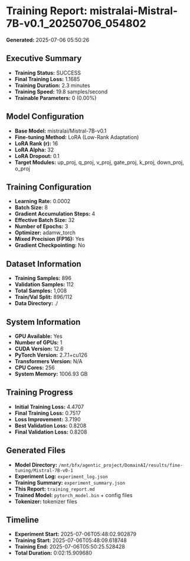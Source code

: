 # Training Report: mistralai-Mistral-7B-v0.1_20250706_054802

**Generated:** 2025-07-06 05:50:26

## Executive Summary
- **Training Status:** SUCCESS
- **Final Training Loss:** 1.1685
- **Training Duration:** 2.3 minutes
- **Training Speed:** 19.8 samples/second
- **Trainable Parameters:** 0 (0.00%)

## Model Configuration
- **Base Model:** mistralai/Mistral-7B-v0.1
- **Fine-tuning Method:** LoRA (Low-Rank Adaptation)
- **LoRA Rank (r):** 16
- **LoRA Alpha:** 32
- **LoRA Dropout:** 0.1
- **Target Modules:** up_proj, q_proj, v_proj, gate_proj, k_proj, down_proj, o_proj

## Training Configuration
- **Learning Rate:** 0.0002
- **Batch Size:** 8
- **Gradient Accumulation Steps:** 4
- **Effective Batch Size:** 32
- **Number of Epochs:** 3
- **Optimizer:** adamw_torch
- **Mixed Precision (FP16):** Yes
- **Gradient Checkpointing:** No

## Dataset Information
- **Training Samples:** 896
- **Validation Samples:** 112
- **Total Samples:** 1,008
- **Train/Val Split:** 896/112
- **Data Directory:** ./

## System Information
- **GPU Available:** Yes
- **Number of GPUs:** 1
- **CUDA Version:** 12.6
- **PyTorch Version:** 2.7.1+cu126
- **Transformers Version:** N/A
- **CPU Cores:** 256
- **System Memory:** 1006.93 GB

## Training Progress
- **Initial Training Loss:** 4.4707
- **Final Training Loss:** 0.7517
- **Loss Improvement:** 3.7190
- **Best Validation Loss:** 0.8208
- **Final Validation Loss:** 0.8208

## Generated Files
- **Model Directory:** `/mnt/bfx/agentic_project/DomainAI/results/fine-tuning/Mistral-7B-v0-1`
- **Experiment Log:** `experiment_log.json`
- **Training Summary:** `experiment_summary.json`
- **This Report:** `training_report.md`
- **Trained Model:** `pytorch_model.bin` + config files
- **Tokenizer:** tokenizer files

## Timeline
- **Experiment Start:** 2025-07-06T05:48:02.902879
- **Training Start:** 2025-07-06T05:48:09.618748
- **Training End:** 2025-07-06T05:50:25.528428
- **Total Duration:** 0:02:15.909680
